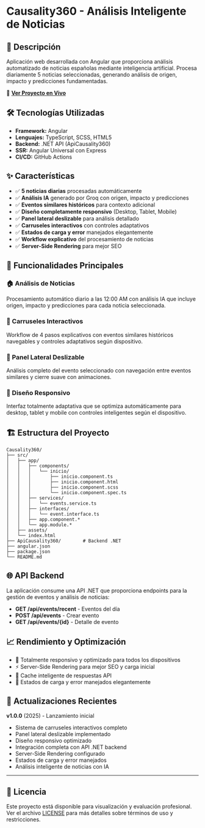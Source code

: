 # Causality360 - Análisis Inteligente de Noticias

## 🚀 Descripción

Aplicación web desarrollada con Angular que proporciona análisis automatizado de noticias españolas mediante inteligencia artificial. Procesa diariamente 5 noticias seleccionadas, generando análisis de origen, impacto y predicciones fundamentadas.

🔗 **[Ver Proyecto en Vivo](https://ashy-bay-0e29e4a03.1.azurestaticapps.net)**

## 🛠️ Tecnologías Utilizadas

- **Framework:** Angular
- **Lenguajes:** TypeScript, SCSS, HTML5
- **Backend:** .NET API (ApiCausality360)
- **SSR:** Angular Universal con Express
- **CI/CD:** GitHub Actions

## ✨ Características

- ✅ **5 noticias diarias** procesadas automáticamente
- ✅ **Análisis IA** generado por Groq con origen, impacto y predicciones
- ✅ **Eventos similares históricos** para contexto adicional
- ✅ **Diseño completamente responsivo** (Desktop, Tablet, Mobile)
- ✅ **Panel lateral deslizable** para análisis detallado
- ✅ **Carruseles interactivos** con controles adaptativos
- ✅ **Estados de carga y error** manejados elegantemente
- ✅ **Workflow explicativo** del procesamiento de noticias
- ✅ **Server-Side Rendering** para mejor SEO

## 📱 Funcionalidades Principales

### 🏠 Análisis de Noticias
Procesamiento automático diario a las 12:00 AM con análisis IA que incluye origen, impacto y predicciones para cada noticia seleccionada.

### 🎠 Carruseles Interactivos
Workflow de 4 pasos explicativos con eventos similares históricos navegables y controles adaptativos según dispositivo.

### 📱 Panel Lateral Deslizable
Análisis completo del evento seleccionado con navegación entre eventos similares y cierre suave con animaciones.

### 🎨 Diseño Responsivo
Interfaz totalmente adaptativa que se optimiza automáticamente para desktop, tablet y mobile con controles inteligentes según el dispositivo.

## 🏗️ Estructura del Proyecto

```
Causality360/
├── src/
│   ├── app/
│   │   ├── components/
│   │   │   └── inicio/
│   │   │       ├── inicio.component.ts
│   │   │       ├── inicio.component.html
│   │   │       ├── inicio.component.scss
│   │   │       └── inicio.component.spec.ts
│   │   ├── services/
│   │   │   └── events.service.ts
│   │   ├── interfaces/
│   │   │   └── event.interface.ts
│   │   ├── app.component.*
│   │   └── app.module.*
│   ├── assets/
│   └── index.html
├── ApiCausality360/        # Backend .NET
├── angular.json
├── package.json
└── README.md
```

## 🌐 API Backend

La aplicación consume una API .NET que proporciona endpoints para la gestión de eventos y análisis de noticias:

- **GET /api/events/recent** - Eventos del día
- **POST /api/events** - Crear evento
- **GET /api/events/{id}** - Detalle de evento

## 📈 Rendimiento y Optimización

- 📱 Totalmente responsivo y optimizado para todos los dispositivos
- ⚡ Server-Side Rendering para mejor SEO y carga inicial
- 🔄 Cache inteligente de respuestas API
- 🎨 Estados de carga y error manejados elegantemente

## 🔄 Actualizaciones Recientes

**v1.0.0** (2025) - Lanzamiento inicial
- Sistema de carruseles interactivos completo
- Panel lateral deslizable implementado
- Diseño responsivo optimizado
- Integración completa con API .NET backend
- Server-Side Rendering configurado
- Estados de carga y error manejados
- Análisis inteligente de noticias con IA

---

## 📄 Licencia

Este proyecto está disponible para visualización y evaluación profesional. Ver el archivo [LICENSE](LICENSE) para más detalles sobre términos de uso y restricciones.